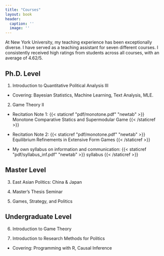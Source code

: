 ```yaml
---
title: "Courses"
layout: book
header:
  caption: ''
  image: ''
---
```


At New York University, my teaching experience has been exceptionally diverse. I have served as a teaching assistant for seven different courses. I consistently received high ratings from students across all courses, with an average of 4.62/5.

## Ph.D. Level

1. Introduction to Quantitative Political Analysis III

  - Covering: Bayesian Statistics,  Machine Learning, Text Analysis, MLE.
  
2. Game Theory II 

  - Recitation Note 1:  {{< staticref "pdf/monotone.pdf" "newtab" >}} Monotone Comparative Statics and Supermodular Game {{< /staticref >}}

  - Recitation Note 2: {{< staticref "pdf/monotone.pdf" "newtab" >}} Equilibrium Refinements in Extensive Form Games {{< /staticref >}}
  
  - My own syllabus on information and communication: {{< staticref "pdf/syllabus_inf.pdf" "newtab" >}} syllabus {{< /staticref >}}


## Master Level

3. East Asian Politics: China & Japan

4. Master’s Thesis Seminar

5. Games, Strategy, and Politics


## Undergraduate Level

6. Introduction to Game Theory

7. Introduction to Research Methods for Politics

  - Covering: Programming with R, Causal Inference